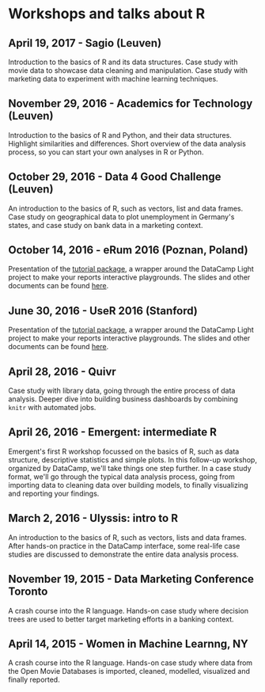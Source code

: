 # Workshops and talks about R

## April 19, 2017 - Sagio (Leuven)

Introduction to the basics of R and its data structures. Case study with movie data to showcase data cleaning and manipulation. Case study with marketing data to experiment with machine learning techniques.

## November 29, 2016 - Academics for Technology (Leuven)

Introduction to the basics of R and Python, and their data structures. Highlight similarities and differences. Short overview of the data analysis process, so you can start your own analyses in R or Python.

## October 29, 2016 - Data 4 Good Challenge (Leuven)

An introduction to the basics of R, such as vectors, list and data frames. Case study on geographical data to plot unemployment in Germany's states, and case study on bank data in a marketing context.

## October 14, 2016 - eRum 2016 (Poznan, Poland)

Presentation of the [tutorial package](https://github.com/datacamp/tutorial), a wrapper around the DataCamp Light project to make your reports interactive playgrounds. The slides and other documents can be found [here](https://github.com/filipsch/erum2016-tutorial).

## June 30, 2016 - UseR 2016 (Stanford)

Presentation of the [tutorial package](https://github.com/datacamp/tutorial), a wrapper around the DataCamp Light project to make your reports interactive playgrounds. The slides and other documents can be found [here](https://github.com/filipsch/erum2016-tutorial).

## April 28, 2016 - Quivr

Case study with library data, going through the entire process of data analysis. Deeper dive into building business dashboards by combining `knitr` with automated jobs.

## April 26, 2016 - Emergent: intermediate R

Emergent's first R workshop focussed on the basics of R, such as data structure, descriptive statistics and simple plots. In this follow-up workshop, organized by DataCamp, we'll take things one step further. In a case study format, we'll go through the typical data analysis process, going from importing data to cleaning data over building models, to finally visualizing and reporting your findings.

## March 2, 2016 - Ulyssis: intro to R

An introduction to the basics of R, such as vectors, lists and data frames. After hands-on practice in the DataCamp interface, some real-life case studies are discussed to demonstrate the entire data analysis process.

## November 19, 2015 - Data Marketing Conference Toronto

A crash course into the R language. Hands-on case study where decision trees are used to better target marketing efforts in a banking context.

## April 14, 2015 - Women in Machine Learnng, NY

A crash course into the R language. Hands-on case study where data from the Open Movie Databases is imported, cleaned, modelled, visualized and finally reported.
